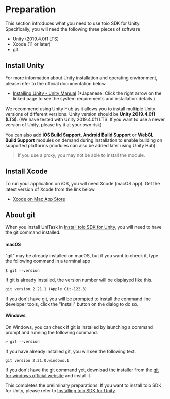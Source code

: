 # Preparation

This section introduces what you need to use toio SDK for Unity. Specifically, you will need the following three pieces of software

- Unity (2019.4.0f1 LTS)
- Xcode (11 or later)
- git

## Install Unity

For more information about Unity installation and operating environment, please refer to the official documentation below.

- [Installing Unity \- Unity Manual](https://docs.unity3d.com/2019.4/Documentation/Manual/GettingStartedInstallingUnity.html)
(*Japanese. Click the right arrow on the linked page to see the system requirements and installation details.)

We recommend using Unity Hub as it allows you to install multiple Unity versions of different versions.
Unity version should be **Unity 2019.4.0f1 (LTS)**. (We have tested with Unity 2019.4.0f1 LTS. If you want to use a newer version of Unity, please try it at your own risk)

You can also add **iOS Build Support**, **Android Build Support** or **WebGL Build Support** modules on demand during installation to enable building on supported platforms (modules can also be added later using Unity Hub).

> If you use a proxy, you may not be able to install the module.

## Install Xcode

To run your application on iOS, you will need Xcode (macOS app). Get the latest version of Xcode from the link below.

- [‎Xcode on Mac App Store](https://apps.apple.com/jp/app/xcode/id497799835)

## About git

When you install UniTask in [Install toio SDK for Unity](download_sdk.md), you will need to have the git command installed.

#### macOS

"git" may be already installed on macOS, but if you want to check it, type the following command in a terminal app

```
$ git --version
```

If git is already installed, the version number will be displayed like this.

```
git version 2.21.1 (Apple Git-122.3)
```

If you don't have git, you will be prompted to install the command line developer tools, click the "Install" button on the dialog to do so.

#### Windows

On Windows, you can check if git is installed by launching a command prompt and running the following command.

```
> git --version
```

If you have already installed git, you will see the following text.

```
git version 2.21.0.windows.1
```

If you don't have the git command yet, download the installer from the [git for windows official website](https://gitforwindows.org/) and install it.



This completes the preliminary preparations. If you want to install toio SDK for Unity, please refer to [Installing toio SDK for Unity](download_sdk.md).